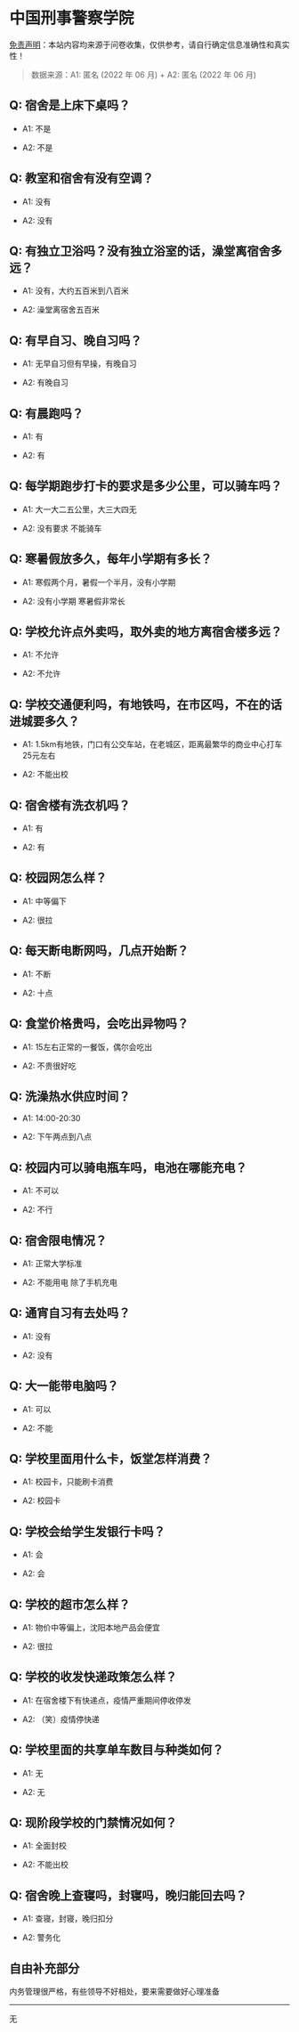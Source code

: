 # 中国刑事警察学院

[免责声明](https://colleges.chat/#_3)：本站内容均来源于问卷收集，仅供参考，请自行确定信息准确性和真实性！

> 数据来源：A1: 匿名 (2022 年 06 月) + A2: 匿名 (2022 年 06 月)

## Q: 宿舍是上床下桌吗？

- A1: 不是

- A2: 不是

## Q: 教室和宿舍有没有空调？

- A1: 没有

- A2: 没有

## Q: 有独立卫浴吗？没有独立浴室的话，澡堂离宿舍多远？

- A1: 没有，大约五百米到八百米

- A2: 澡堂离宿舍五百米

## Q: 有早自习、晚自习吗？

- A1: 无早自习但有早操，有晚自习

- A2: 有晚自习

## Q: 有晨跑吗？

- A1: 有

- A2: 有

## Q: 每学期跑步打卡的要求是多少公里，可以骑车吗？

- A1: 大一大二五公里，大三大四无

- A2: 没有要求 不能骑车

## Q: 寒暑假放多久，每年小学期有多长？

- A1: 寒假两个月，暑假一个半月，没有小学期

- A2: 没有小学期 寒暑假非常长

## Q: 学校允许点外卖吗，取外卖的地方离宿舍楼多远？

- A1: 不允许

- A2: 不允许

## Q: 学校交通便利吗，有地铁吗，在市区吗，不在的话进城要多久？

- A1: 1.5km有地铁，门口有公交车站，在老城区，距离最繁华的商业中心打车25元左右

- A2: 不能出校

## Q: 宿舍楼有洗衣机吗？

- A1: 有

- A2: 有

## Q: 校园网怎么样？

- A1: 中等偏下

- A2: 很拉

## Q: 每天断电断网吗，几点开始断？

- A1: 不断

- A2: 十点

## Q: 食堂价格贵吗，会吃出异物吗？

- A1: 15左右正常的一餐饭，偶尔会吃出

- A2: 不贵很好吃

## Q: 洗澡热水供应时间？

- A1: 14:00-20:30

- A2: 下午两点到八点

## Q: 校园内可以骑电瓶车吗，电池在哪能充电？

- A1: 不可以

- A2: 不行

## Q: 宿舍限电情况？

- A1: 正常大学标准

- A2: 不能用电 除了手机充电

## Q: 通宵自习有去处吗？

- A1: 没有

- A2: 没有

## Q: 大一能带电脑吗？

- A1: 可以

- A2: 不能

## Q: 学校里面用什么卡，饭堂怎样消费？

- A1: 校园卡，只能刷卡消费

- A2: 校园卡

## Q: 学校会给学生发银行卡吗？

- A1: 会

- A2: 会

## Q: 学校的超市怎么样？

- A1: 物价中等偏上，沈阳本地产品会便宜

- A2: 很拉

## Q: 学校的收发快递政策怎么样？

- A1: 在宿舍楼下有快递点，疫情严重期间停收停发

- A2: （笑）疫情停快递

## Q: 学校里面的共享单车数目与种类如何？

- A1: 无

- A2: 无

## Q: 现阶段学校的门禁情况如何？

- A1: 全面封校

- A2: 不能出校

## Q: 宿舍晚上查寝吗，封寝吗，晚归能回去吗？

- A1: 查寝，封寝，晚归扣分

- A2: 警务化

## 自由补充部分

内务管理很严格，有些领导不好相处，要来需要做好心理准备

***

无